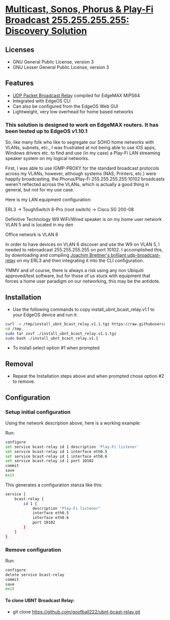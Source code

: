 # [Multicast, Sonos, Phorus & Play-Fi Broadcast 255.255.255.255:<port> Discovery Solution](https://community.ubnt.com/t5/EdgeMAX/Multicast-Sonos-Phorus-amp-Play-Fi-Broadcast-255-255-255-255-lt/td-p/1259616)

## Licenses
* GNU General Public License, version 3
* GNU Lesser General Public License, version 3

## Features

- [UDP Packet Broadcast Relay](http://www.joachim-breitner.de/udp-broadcast-relay/) compiled for EdgeMAX MIPS64
- Integrated with EdgeOS CLI
- Can also be configured from the EdgeOS Web GUI
- Lightweight, very low overhead for home based networks

### This solution is designed to work on EdgeMAX routers. It has been tested up to EdgeOS v1.10.1

So, like many folk who like to segregate our SOHO home networks with VLANs, subnets, etc., I was frustrated at not being able to use iOS apps, Windows drivers etc. to find and use (in my case) a Play-Fi LAN streaming speaker system on my logical networks.

First, I was able to use IGMP-PROXY for the standard broadcast protocols across my VLANs, however, although systems (NAS, Printers, etc.) were happily broadcasting, the Phorus/Play-Fi 255.255.255.255:10102 broadcasts weren't reflected across the VLANs, which is actually a good thing in general, but not for my use case.

Here is my LAN equipment configuration:

ERL3 -> ToughSwitch 8-Pro (root switch) -> Cisco SG 200-08

Definitive Technology W9 WiFi/Wired speaker is on my home user network VLAN 5 and is located in my den

Office network is VLAN 6

In order to have devices on VLAN 6 discover and use the W9 on VLAN 5, I needed to rebroadcast 255.255.255.255 on port 10102. I accomplished this, by downloading and compiling [Joachim Breitner's brilliant udp-broadcast-relay](http://www.joachim-breitner.de/udp-broadcast-relay/) on my ERL3 and then integrating it into the CLI configuration.

YMMV and of course, there is always a risk using any non Ubiquiti approved/test software, but for those of us stuck with equipment that forces a home user paradigm on our networking, this may be the antidote.

## Installation

* Use the following commands to copy install_ubnt_bcast_relay.v1.1 to your EdgeOS device and run it:

```bash
curl -o /tmp/install_ubnt_bcast_relay.v1.1.tgz https://raw.githubusercontent.com/goofball222/ubnt-bcast-relay/master/install_ubnt_bcast_relay.v1.1.tgz
cd /tmp
sudo tar zxvf ./install_ubnt_bcast_relay.v1.1.tgz
sudo bash ./install_ubnt_bcast_relay.v1.1
```

* To install select option #1 when prompted

## Removal

* Repeat the Installation steps above and when prompted chose option #2 to remove.

## Configuration

### Setup initial configuration
Using the network description above, here is a working example:

Run:

```bash
configure
set service bcast-relay id 1 description 'Play-Fi listener'
set service bcast-relay id 1 interface eth0.5
set service bcast-relay id 1 interface eth0.6
set service bcast-relay id 1 port 10102
commit
save
exit
```

This generates a configuration stanza like this:

```bash
service {
    bcast-relay {
        id 1 {
            description "Play-Fi listener"
            interface eth0.5
            interface eth0.6
            port 10102
        }
    }
}
```

### Remove configuration

Run:

```bash
configure
delete service bcast-relay
commit
save
exit
```

#### To clone UBNT Broadcast Relay:
* git clone https://github.com/goofball222/ubnt-bcast-relay.git

